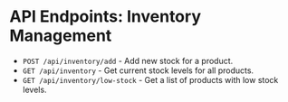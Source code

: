 # API Endpoints: Inventory Management

- `POST /api/inventory/add` - Add new stock for a product.
- `GET /api/inventory` - Get current stock levels for all products.
- `GET /api/inventory/low-stock` - Get a list of products with low stock levels.
